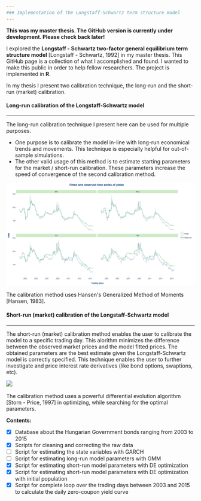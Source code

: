 ```yaml
---
### Implementation of the Longstaff-Schwartz term structure model
---
```


**This was my master thesis. The GitHub version is currently under development. Please check back later!**

I explored the **Longstaff - Schwartz two-factor general equilibrium term structure model** [Longstaff - Schwartz, 1992] in my master thesis. 
This GitHub page is a collection of what I accomplished and found. I wanted to make this public in order to help fellow researchers.
The project is implemented in **R**.

In my thesis I present two calibration technique, the long-run and the short-run (market) calibration.
  
  
#### Long-run calibration of the Longstaff-Schwartz model
---

The long-run calibration technique I present here can be used for multiple purposes.  
- One purpose is to calibrate the model in-line with long-run economical trends and movements. 
  This technique is especially helpful for out-of-sample simulations.
- The other valid usage of this method is to estimate starting parameters for the market / short-run calibration.
  These parameters increase the speed of convergence of the second calibration method.

![alt text](https://github.com/alfoldib/longstaff-schwartz_model/blob/master/plots/plotGMMfit.png "Plot about the GMM fit")

The calibration method uses Hansen's Generalized Method of Moments [Hansen, 1983].
  
  
#### Short-run (market) calibration of the Longstaff-Schwartz model
---

The short-run (market) calibration method enables the user to calibrate the model to a specific trading day.
This alorithm minimizes the difference between the observed market prices and the model fitted prices. 
The obtained parameters are the best estimate given the Longstaff-Schwartz model is correctly specified.
This technique enables the user to further investigate and price interest rate derivatives (like bond options, swaptions, etc).

<img src="https://plot.ly/~Alfoldib/155/hungarian-government-bond-zero-coupon-yield-curve/.png">
  
The calibration method uses a powerful differential evolution algorithm [Storn - Price, 1997] in optimizing, while searching for the optimal parameters.
  
  
**Contents:**
- [x] Database about the Hungarian Government bonds ranging from 2003 to 2015 
- [x] Scripts for cleaning and correcting the raw data
- [ ] Script for estimating the state variables with GARCH
- [ ] Script for estimating long-run model parameters with GMM
- [x] Script for estimating short-run model parameters with DE optimization
- [x] Script for estimating short-run model parameters with DE optimization with initial population
- [x] Script for complete loop over the trading days between 2003 and 2015 to calculate the daily zero-coupon yield curve 